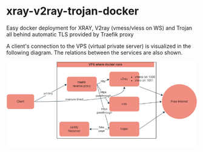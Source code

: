 # xray-v2ray-trojan-docker
Easy docker deployment for XRAY, V2ray (vmess/vless on WS) and Trojan all behind automatic TLS provided by Traefik proxy

A client's connection to the VPS (virtual private server) is visualized in the following diagram. The relations between the services are also shown.

![Docker services](https://github.com/sa-mustafa/xray-v2ray-trojan-docker/blob/main/diagram.png)

